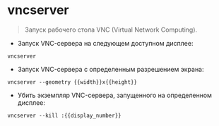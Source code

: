 # vncserver

> Запуск рабочего стола VNC (Virtual Network Computing).

- Запуск VNC-сервера на следующем доступном дисплее:

`vncserver`

- Запуск VNC-сервера с определенным разрешением экрана:

`vncserver --geometry {{width}}x{{height}}`

- Убить экземпляр VNC-сервера, запущенного на определенном дисплее:

`vncserver --kill :{{display_number}}`
